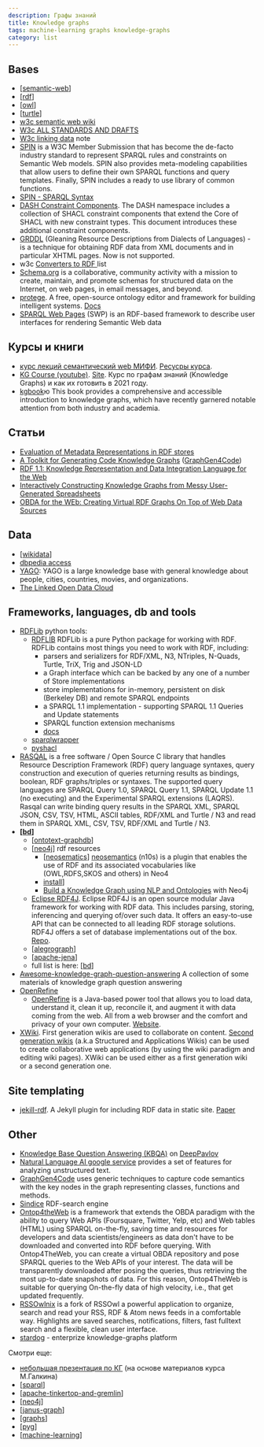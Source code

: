 ```yaml
---
description: Графы знаний
title: Knowledge graphs
tags: machine-learning graphs knowledge-graphs
category: list
---
```

## Bases

- [[semantic-web]]
- [[rdf]]
- [[owl]]
- [[turtle]]
- [w3c semantic web wiki](https://www.w3.org/2001/sw/wiki/Main_Page)
- [W3c ALL STANDARDS AND DRAFTS](https://www.w3.org/TR/?tag=data)
- [W3c linking data](https://www.w3.org/wiki/LinkedData) note
- [SPIN](https://spinrdf.org/) is a W3C Member Submission that has become the de-facto industry standard to represent SPARQL rules and constraints on Semantic Web models. SPIN also provides meta-modeling capabilities that allow users to define their own SPARQL functions and query templates. Finally, SPIN includes a ready to use library of common functions.
- [SPIN - SPARQL Syntax](https://www.w3.org/Submission/spin-sparql/)
- [DASH Constraint Components](https://datashapes.org/constraints.html). The DASH namespace includes a collection of SHACL constraint components that extend the Core of SHACL with new constraint types. This document introduces these additional constraint components.
- [GRDDL](https://www.w3.org/2001/sw/wiki/GRDDL) (Gleaning Resource Descriptions from Dialects of Languages) - is a technique for obtaining RDF data from XML documents and in particular XHTML pages. Now is not supported.
- w3c [Converters to RDF ](https://www.w3.org/wiki/ConverterToRdf) list
- [Schema.org](https://schema.org/) is a collaborative, community activity with a mission to create, maintain, and promote schemas for structured data on the Internet, on web pages, in email messages, and beyond.
- [protege](https://protege.stanford.edu/). A free, open-source ontology editor and framework for building intelligent systems. [Docs](https://protegewiki.stanford.edu/wiki/Main_Page)
- [SPARQL Web Pages](https://uispin.org/) (SWP) is an RDF-based framework to describe user interfaces for rendering Semantic Web data

## Курсы и книги

- [курс лекций семантический web МИФИ](https://www.youtube.com/channel/UCTUhNxKRFtOHIW9ytAHbSDA/videos). [Ресусры курса](http://env-8380827.jelastic.regruhosting.ru/index_x.html).
- [KG Course (youtube)](https://www.youtube.com/playlist?list=PLlmfdv64-P33ROIzuATAWEp0V1jMXAoj_). [Site](https://migalkin.github.io/kgcourse2021/). Курс по графам знаний (Knowledge Graphs) и как их готовить в 2021 году.
- [kgbook](https://kgbook.org/)ю This book provides a comprehensive and accessible introduction to knowledge graphs, which have recently garnered notable attention from both industry and academia.

## Статьи

- [Evaluation of Metadata Representations in RDF stores](http://www.semantic-web-journal.net/system/files/swj1791.pdf)
- [A Toolkit for Generating Code Knowledge Graphs](https://arxiv.org/pdf/2002.09440.pdf) ([GraphGen4Code](https://github.com/wala/graph4code))
- [RDF 1.1: Knowledge Representation and Data Integration Language for the Web](https://arxiv.org/pdf/2001.00432.pdf)
- [Interactively Constructing Knowledge Graphs from Messy User-Generated Spreadsheets](https://arxiv.org/pdf/2103.03537.pdf)
- [OBDA for the WEb: Creating Virtual RDF Graphs On Top of Web Data Sources](https://arxiv.org/pdf/2005.11264.pdf)

## Data

- [[wikidata]]
- [dbpedia access](http://wikidata.dbpedia.org/OnlineAccess)
- [YAGO](https://yago-knowledge.org/): YAGO is a large knowledge base with general knowledge about people, cities, countries, movies, and organizations.
- [The Linked Open Data Cloud](https://lod-cloud.net/)

## Frameworks, languages, db and tools

- [RDFLib](https://github.com/RDFLib) python tools:
  - [RDFLIB](https://github.com/RDFLib/rdflib) RDFLib is a pure Python package for working with RDF. RDFLib contains most things you need to work with RDF, including:
    - parsers and serializers for RDF/XML, N3, NTriples, N-Quads, Turtle, TriX, Trig and JSON-LD
    - a Graph interface which can be backed by any one of a number of Store implementations
    - store implementations for in-memory, persistent on disk (Berkeley DB) and remote SPARQL endpoints
    - a SPARQL 1.1 implementation - supporting SPARQL 1.1 Queries and Update statements
    - SPARQL function extension mechanisms
    - [docs](https://rdflib.readthedocs.io/en/stable/)
  - [sparqlwrapper](https://github.com/RDFLib/sparqlwrapper)
  - [pyshacl](https://github.com/RDFLib/pySHACL)
- [RASQAL](https://librdf.org/rasqal/) is a free software / Open Source C library that handles Resource Description Framework (RDF) query language syntaxes, query construction and execution of queries returning results as bindings, boolean, RDF graphs/triples or syntaxes. The supported query languages are SPARQL Query 1.0, SPARQL Query 1.1, SPARQL Update 1.1 (no executing) and the Experimental SPARQL extensions (LAQRS). Rasqal can write binding query results in the SPARQL XML, SPARQL JSON, CSV, TSV, HTML, ASCII tables, RDF/XML and Turtle / N3 and read them in SPARQL XML, CSV, TSV, RDF/XML and Turtle / N3.
- **[[bd]]**
  - [[ontotext-graphdb]]
  - [[neo4j]] rdf resources
    - [[neosematics]] [neosemantics](https://neo4j.com/labs/neosemantics/) (n10s) is a plugin that enables the use of RDF and its associated vocabularies like (OWL,RDFS,SKOS and others) in Neo4
    - [install](https://neo4j.com/labs/neosemantics/installation/)]
    - [Build a Knowledge Graph using NLP and Ontologies](https://neo4j.com/developer/graph-data-science/build-knowledge-graph-nlp-ontologies/) with Neo4j
  - [Eclipse RDF4J](https://rdf4j.org/). Eclipse RDF4J is an open source modular Java framework for working with RDF data. This includes parsing, storing, inferencing and querying of/over such data. It offers an easy-to-use API that can be connected to all leading RDF storage solutions. RDF4J offers a set of database implementations out of the box. [Repo](https://github.com/eclipse/rdf4j).
  - [[alegrograph]]
  - [[apache-jena]]
  - full list is here: [[bd]]
- [Awesome-knowledge-graph-question-answering](https://github.com/BshoterJ/awesome-kgqa) A collection of some materials of knowledge graph question answering
- [OpenRefine](https://github.com/OpenRefine)
  - [OpenRefine](https://github.com/OpenRefine/OpenRefine) is a Java-based power tool that allows you to load data, understand it, clean it up, reconcile it, and augment it with data coming from the web. All from a web browser and the comfort and privacy of your own computer. [Website](https://openrefine.org/).
- [XWiki](https://www.xwiki.org/xwiki/bin/view/Main/WebHome). First generation wikis are used to collaborate on content. [Second generation wikis](https://www.xwiki.org/xwiki/bin/view/Documentation/UserGuide/Features/SecondGenerationWiki/) (a.k.a Structured and Applications Wikis) can be used to create collaborative web applications (by using the wiki paradigm and editing wiki pages). XWiki can be used either as a first generation wiki or a second generation one.

## Site templating

- [jekill-rdf](https://github.com/AKSW/jekyll-rdf). A Jekyll plugin for including RDF data in static site. [Paper](https://arxiv.org/pdf/2201.00618.pdf)

## Other

- [Knowledge Base Question Answering (KBQA)](http://docs.deeppavlov.ai/en/master/features/models/kbqa.html) on [DeepPavlov](https://github.com/deeppavlov/DeepPavlov)
- [Natural Language AI google service](https://cloud.google.com/natural-language#section-5) provides a set of features for analyzing unstructured text.
- [GraphGen4Code](https://github.com/wala/graph4code) uses generic techniques to capture code semantics with the key nodes in the graph representing classes, functions and methods.
- [Sindice](https://sindice.com/developers/welcome.html) RDF-search engine
- [Ontop4theWeb](https://github.com/ConstantB/Ontop4TheWeb) is a framework that extends the OBDA paradigm with the ability to query Web APIs (Foursquare, Twitter, Yelp, etc) and Web tables (HTML) using SPARQL on-the-fly, saving time and resources for developers and data scientists/engineers as data don't have to be downloaded and converted into RDF before querying. With Ontop4TheWeb, you can create a virtual OBDA repository and pose SPARQL queries to the Web APIs of your interest. The data will be transparently downloaded after posing the queries, thus retrieving the most up-to-date snapshots of data. For this reason, Ontop4TheWeb is suitable for querying On-the-fly data of high velocity, i.e., that get updated frequently.
- [RSSOwlnix](https://github.com/Xyrio/RSSOwlnix) is a fork of RSSOwl a powerful application to organize, search and read your RSS, RDF & Atom news feeds in a comfortable way. Highlights are saved searches, notifications, filters, fast fulltext search and a flexible, clean user interface.
- [stardog](https://www.stardog.com/) - enterprize knowledge-graphs platform

Смотри еще:

- [небольшая презентация по КГ](https://docs.google.com/presentation/d/1Artsa47IV_dSZkz7smXyAVZQmn3xDeZRO9Z_hVklirs/edit?usp=sharing) (на основе материалов курса М.Галкина)
- [[sparql]]
- [[apache-tinkertop-and-gremlin]]
- [[neo4j]]
- [[janus-graph]]
- [[graphs]]
- [[pyg]]
- [[machine-learning]]

[//begin]: # "Autogenerated link references for markdown compatibility"
[semantic-web]: ../notes/semantic-web "Semantic web"
[rdf]: ../notes/rdf "RDF"
[owl]: ../notes/owl "OWL ontology"
[turtle]: ../notes/turtle "Turtle for RDF"
[wikidata]: wikidata "Wikidata"
[ontotext-graphdb]: ../notes/ontotext-graphdb "Ontotext graph-db"
[neo4j]: ../notes/neo4j "Neo4j graph data base"
[neosematics]: ../notes/neosematics "Neosematics"
[sparql]: ../notes/sparql "SPARQL"
[apache-tinkertop-and-gremlin]: ../notes/apache-tinkertop-and-gremlin "Apache TinkerPop and Gremlin"
[neo4j]: ../notes/neo4j "Neo4j graph data base"
[janus-graph]: ../notes/janus-graph "Janus Graph"
[graphs]: graphs "Machine learning with graphs"
[pyg]: ../notes/pyg "Pytorch geometric"
[machine-learning]: machine-learning "Алгоритмы машинного обучения"
[//end]: # "Autogenerated link references"
[//begin]: # "Autogenerated link references for markdown compatibility"
[semantic-web]: ../notes/semantic-web "Semantic web"
[rdf]: ../notes/rdf "RDF"
[owl]: ../notes/owl "OWL ontology"
[turtle]: ../notes/turtle "Turtle for RDF"
[wikidata]: wikidata "Wikidata"
[bd]: bd "Data Bases"
[ontotext-graphdb]: ../notes/ontotext-graphdb "Ontotext graph-db"
[neo4j]: ../notes/neo4j "Neo4j graph data base"
[neosematics]: ../notes/neosematics "Neosematics"
[alegrograph]: ../notes/alegrograph "Alegro graph"
[apache-jena]: ../notes/apache-jena "Apache JENA"
[bd]: bd "Data Bases"
[sparql]: ../notes/sparql "SPARQL"
[apache-tinkertop-and-gremlin]: ../notes/apache-tinkertop-and-gremlin "Apache TinkerPop and Gremlin"
[neo4j]: ../notes/neo4j "Neo4j graph data base"
[janus-graph]: ../notes/janus-graph "Janus Graph"
[graphs]: graphs "Machine learning with graphs"
[pyg]: ../notes/pyg "Pytorch geometric"
[machine-learning]: machine-learning "Алгоритмы машинного обучения"
[//end]: # "Autogenerated link references"